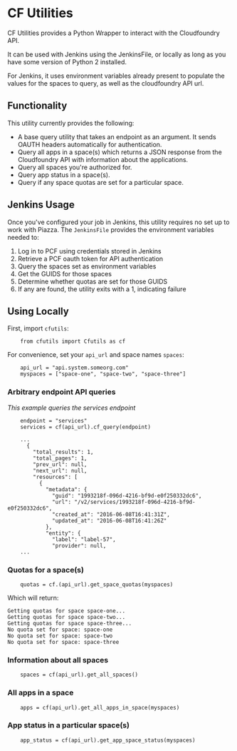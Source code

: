 # CF Utilities

CF Utilities provides a Python Wrapper to interact with the Cloudfoundry API.

It can be used with Jenkins using the JenkinsFile, or locally as long as you
have some version of Python 2 installed.

For Jenkins, it uses environment variables already present to populate the values
for the spaces to query, as well as the cloudfoundry API url.

## Functionality

This utility currently provides the following:

- A base query utility that takes an endpoint as an argument. It sends OAUTH
headers automatically for authentication.
- Query all apps in a space(s) which returns a JSON response from the Cloudfoundry
API with information about the applications.
- Query all spaces you're authorized for.
- Query app status in a space(s).
- Query if any space quotas are set for a particular space.

## Jenkins Usage
Once you've configured your job in Jenkins, this utility requires no
set up to work with Piazza. The `JenkinsFile` provides the environment
variables needed to:

1. Log in to PCF using credentials stored in Jenkins
2. Retrieve a PCF oauth token for API authentication
3. Query the spaces set as environment variables
4. Get the GUIDS for those spaces
5. Determine whether quotas are set for those GUIDS
6. If any are found, the utility exits with a 1, indicating failure

## Using Locally

First, import `cfutils`:

        from cfutils import Cfutils as cf

For convenience, set your `api_url` and space names `spaces`:

        api_url = "api.system.someorg.com"
        myspaces = ["space-one", "space-two", "space-three"]

### Arbitrary endpoint API queries

*This example queries the services endpoint*

        endpoint = "services"
        services = cf(api_url).cf_query(endpoint)

        ...
          {
            "total_results": 1,
            "total_pages": 1,
            "prev_url": null,
            "next_url": null,
            "resources": [
              {
                "metadata": {
                  "guid": "1993218f-096d-4216-bf9d-e0f250332dc6",
                  "url": "/v2/services/1993218f-096d-4216-bf9d-e0f250332dc6",
                  "created_at": "2016-06-08T16:41:31Z",
                  "updated_at": "2016-06-08T16:41:26Z"
                },
                "entity": {
                  "label": "label-57",
                  "provider": null,
        ...

### Quotas for a space(s)

        quotas = cf.(api_url).get_space_quotas(myspaces)


Which will return:

```
Getting quotas for space space-one...
Getting quotas for space space-two...
Getting quotas for space space-three...
No quota set for space: space-one
No quota set for space: space-two
No quota set for space: space-three
```

### Information about all spaces

        spaces = cf(api_url).get_all_spaces()

### All apps in a space

        apps = cf(api_url).get_all_apps_in_space(myspaces)

### App status in a particular space(s)

        app_status = cf(api_url).get_app_space_status(myspaces)


